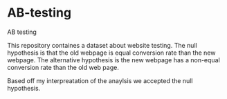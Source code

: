 # AB-testing
AB testing 

This repository containes a dataset about website testing. The null hypothesis is that the old webpage is equal conversion rate than the new webpage. The alternative hypothesis is the new webpage has a non-equal conversion rate than the old web page.

Based off my interpreatation of the anaylsis we accepted the null hypothesis.

